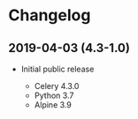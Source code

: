 # Changelog

## 2019-04-03 (4.3-1.0)

- Initial public release

  - Celery 4.3.0
  - Python 3.7
  - Alpine 3.9
